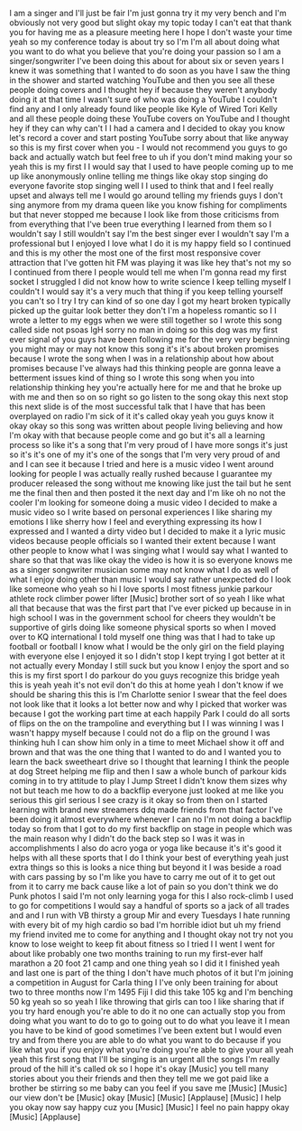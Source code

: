 
I am a singer and I&#39;ll just be fair I&#39;m
just gonna try it my very bench and I&#39;m
obviously not very good but slight okay
my topic today I can&#39;t eat that thank
you for having me as a pleasure meeting
here I hope I don&#39;t waste your time yeah
so my conference today is about try so
I&#39;m I&#39;m all about doing what you want to
do what you believe that you&#39;re doing
your passion so I am a singer/songwriter
I&#39;ve been doing this about for about six
or seven years I knew it was something
that I wanted to do soon as you have I
saw the thing in the shower and started
watching YouTube and then you see all
these people doing covers and I thought
hey if because they weren&#39;t anybody
doing it at that time I wasn&#39;t sure of
who was doing a YouTube I couldn&#39;t find
any and I only already found like people
like Kyle of Wired Tori Kelly and all
these people doing these YouTube covers
on YouTube and I thought hey if they can
why can&#39;t I I had a camera and I decided
to okay you know let&#39;s record a cover
and start posting YouTube sorry about
that like anyway so
this is my first cover when you - I
would not recommend you guys to go back
and actually watch but feel free to uh
if you don&#39;t mind making your so yeah
this is my first I I would say that I
used to have people coming up to me up
like anonymously online telling me
things like okay stop singing do
everyone favorite stop singing well I I
used to think that and I feel really
upset and always tell me I would go
around telling my friends guys I don&#39;t
sing anymore from my drama queen like
you know fishing for compliments but
that never stopped me because I look
like from those criticisms from from
everything that I&#39;ve been true
everything I learned from them so I
wouldn&#39;t say I still wouldn&#39;t say I&#39;m
the best singer ever I wouldn&#39;t say I&#39;m
a professional but I enjoyed I love what
I do
it is my happy field so I continued and
this is my other the most one of the
first most responsive cover attraction
that I&#39;ve gotten hit FM was playing it
was like hey that&#39;s not my so I
continued from there I people would tell
me when I&#39;m gonna read my first socket I
struggled I did not know how to write
science I keep telling myself I couldn&#39;t
I would say it&#39;s a very much that thing
if you keep telling yourself you can&#39;t
so I try I try can kind of so one day I
got my heart broken
typically picked up the guitar look
better they don&#39;t I&#39;m a hopeless
romantic so I
I wrote a letter to my eggs when we were
still together so I wrote this song
called side not psoas IgH sorry no man
in doing so this dog was my first ever
signal of you guys have been following
me for the very very beginning you might
may or may not know this song it&#39;s it&#39;s
about broken promises because I wrote
the song when I was in a relationship
about how about promises because I&#39;ve
always had this thinking people are
gonna leave a betterment issues kind of
thing so I wrote this song when you into
relationship thinking hey you&#39;re
actually here for me and that he broke
up with me and then so on so right so go
listen to the song okay this next stop
this next slide is of the most
successful talk that I have that has
been overplayed on radio I&#39;m sick of it
it&#39;s called okay yeah you guys know it
okay okay so this song was written about
people living believing and how I&#39;m okay
with that because people come and go but
it&#39;s all a learning process so like it&#39;s
a song that I&#39;m very proud of I have
more songs it&#39;s just so it&#39;s it&#39;s one of
my it&#39;s one of the songs that I&#39;m very
very proud of and and I can see it
because I tried
and here is a music video I went around
looking for people I was actually really
rushed because I guarantee my producer
released the song without me knowing
like just the tail but he sent me the
final then and then posted it the next
day and I&#39;m like oh no not the cooler
I&#39;m looking for someone doing a music
video I decided to make a music video so
I write based on personal experiences I
like sharing my emotions I like sherry
how I feel and everything expressing its
how I expressed and I wanted a dirty
video but I decided to make it a lyric
music videos because people officials so
I wanted their extent because I want
other people to know what I was singing
what I would say what I wanted to share
so that that was like okay the video is
how it is so everyone knows me as a
singer songwriter musician some may not
know what I do as well of what I enjoy
doing other than music I would say
rather unexpected do I look like someone
who yeah so hi I love sports
I most fitness junkie parkour athlete
rock climber power lifter
[Music]
brother sort of so yeah I like what all
that because that was the first part
that I&#39;ve ever picked up because in in
high school I was in the government
school for cheers they wouldn&#39;t be
supportive of girls doing like someone
physical sports so when I moved over to
KQ international I told myself one thing
was that I had to take up football or
football I know what I would be the only
girl on the field playing with everyone
else
I enjoyed it so I didn&#39;t stop I kept
trying I got better at it not actually
every Monday I still suck but you know I
enjoy the sport and so this is my first
sport I do parkour
do you guys recognize this bridge yeah
this is yeah yeah it&#39;s not evil don&#39;t do
this at home
yeah I don&#39;t know if we should be
sharing this this is I&#39;m Charlotte
senior I swear that the feel does not
look like that it looks a lot better now
and why I picked that worker was because
I got the working part time at each
happily Park I could do all sorts of
flips on the on the trampoline and
everything but I I was winning I was I
wasn&#39;t happy myself because I could not
do a flip on the ground
I was thinking huh I can show him only
in a time to meet Michael show it off
and brown and that was the one thing
that I wanted to do and I wanted you to
learn the back sweetheart drive so I
thought that learning
I think the people at dog Street helping
me flip and then I saw a whole bunch of
parkour kids coming in to try attitude
to play I Jump Street I didn&#39;t know them
sizes why not but teach me how to do a
backflip everyone just looked at me like
you serious this girl serious I see
crazy is it okay so from then on I
started learning with brand new
streamers ddq made friends from that
factor I&#39;ve been doing it almost
everywhere whenever I can
no I&#39;m not doing a backflip today so
from that I got to do my first backflip
on stage in people which was the main
reason why I didn&#39;t do the back step
so I was it was in accomplishments I
also do acro yoga or yoga like because
it&#39;s it&#39;s good it helps with all these
sports that I do I think your best of
everything
yeah just extra things so this is looks
a nice thing but beyond it I was beside
a road with cars passing by so I&#39;m like
you have to carry me out of it to get
out from it to carry me back cause like
a lot of pain so you don&#39;t think we do
Punk photos I said I&#39;m not only learning
yoga for this
I also rock-climb I used to go for
competitions I would say a handful of
sports so a jack of all trades and and I
run with VB thirsty a group Mir and
every Tuesdays I hate running with every
bit of my high cardio so bad I&#39;m
horrible idiot but uh my friend my
friend invited me to come for anything
and I thought okay not try not you know
to lose weight to keep fit about fitness
so I tried I I went I went for about
like probably one two months training to
run my first-ever half marathon a 20
foot 21 camp and one thing yeah so I did
it
I finished yeah
and last one is part of the thing I
don&#39;t have much photos of it but I&#39;m
joining a competition in August for
Carla thing I I&#39;ve only been training
for about two to three months now
I&#39;m 1495 Fiji I did this take 105 kg and
I&#39;m benching 50 kg yeah so so yeah I
like throwing that girls can too I like
sharing that if you try hard enough
you&#39;re able to do it no one can actually
stop you from doing what you want to do
to go to going out to do what you leave
it I mean you have to be kind of good
sometimes I&#39;ve been extent but I would
even try and from there you are able to
do what you want to do because if you
like what you if you enjoy what you&#39;re
doing you&#39;re able to give your all yeah
yeah this first song that I&#39;ll be
singing is an urgent all the songs I&#39;m
really proud of the hill it&#39;s called ok
so I hope it&#39;s okay
[Music]
you tell many stories about you their
friends and then they tell me we got
paid like a brother be stirring so me
baby
can you feel if you save me
[Music]
[Music]
our view don&#39;t be
[Music]
okay
[Music]
[Music]
[Applause]
[Music]
I help you okay now say happy cuz you
[Music]
[Music]
I feel no pain happy okay
[Music]
[Applause]
